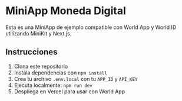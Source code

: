 # MiniApp Moneda Digital

Esta es una MiniApp de ejemplo compatible con World App y World ID utilizando MiniKit y Next.js.

## Instrucciones

1. Clona este repositorio
2. Instala dependencias con `npm install`
3. Crea tu archivo `.env.local` con tu `APP_ID` y `API_KEY`
4. Ejecuta localmente: `npm run dev`
5. Despliega en Vercel para usar con World App